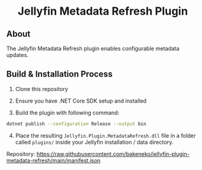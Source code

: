 <h1 align="center">Jellyfin Metadata Refresh Plugin</h1>

## About

The Jellyfin Metadata Refresh plugin enables configurable metadata updates.


## Build & Installation Process

1. Clone this repository

2. Ensure you have .NET Core SDK setup and installed

3. Build the plugin with following command:

```bash
dotnet publish --configuration Release --output bin
```

4. Place the resulting `Jellyfin.Plugin.MetadataRefresh.dll` file in a folder called `plugins/` inside your Jellyfin installation / data directory.

Repository: https://raw.githubusercontent.com/bakeneko/jellyfin-plugin-metadata-refresh/main/manifest.json
